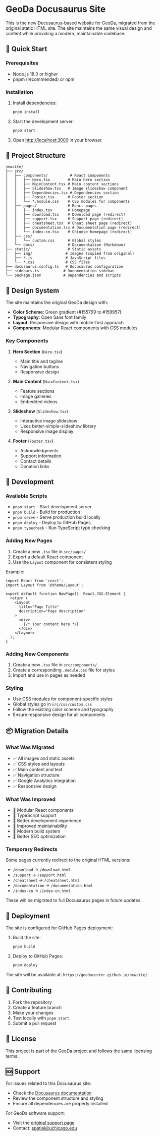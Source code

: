 # GeoDa Docusaurus Site

This is the new Docusaurus-based website for GeoDa, migrated from the original static HTML site. The site maintains the same visual design and content while providing a modern, maintainable codebase.

## 🚀 Quick Start

### Prerequisites

- Node.js 18.0 or higher
- pnpm (recommended) or npm

### Installation

1. Install dependencies:
   ```bash
   pnpm install
   ```

2. Start the development server:
   ```bash
   pnpm start
   ```

3. Open [http://localhost:3000](http://localhost:3000) in your browser.

## 📁 Project Structure

```
newsite/
├── src/
│   ├── components/          # React components
│   │   ├── Hero.tsx        # Main hero section
│   │   ├── MainContent.tsx # Main content sections
│   │   ├── Slideshow.tsx   # Image slideshow component
│   │   ├── Dependencies.tsx # Dependencies section
│   │   ├── Footer.tsx      # Footer section
│   │   └── *.module.css    # CSS modules for components
│   ├── pages/              # React pages
│   │   ├── index.tsx       # Homepage
│   │   ├── download.tsx    # Download page (redirect)
│   │   ├── support.tsx     # Support page (redirect)
│   │   ├── cheatsheet.tsx  # Cheat sheet page (redirect)
│   │   ├── documentation.tsx # Documentation page (redirect)
│   │   └── index-cn.tsx    # Chinese homepage (redirect)
│   ├── css/
│   │   └── custom.css      # Global styles
│   └── docs/               # Documentation (Markdown)
├── static/                 # Static assets
│   ├── img/               # Images (copied from original)
│   ├── *.js               # JavaScript files
│   └── *.css              # CSS files
├── docusaurus.config.ts   # Docusaurus configuration
├── sidebars.ts           # Documentation sidebar
└── package.json          # Dependencies and scripts
```

## 🎨 Design System

The site maintains the original GeoDa design with:

- **Color Scheme**: Green gradient (#155799 to #159957)
- **Typography**: Open Sans font family
- **Layout**: Responsive design with mobile-first approach
- **Components**: Modular React components with CSS modules

### Key Components

1. **Hero Section** (`Hero.tsx`)
   - Main title and tagline
   - Navigation buttons
   - Responsive design

2. **Main Content** (`MainContent.tsx`)
   - Feature sections
   - Image galleries
   - Embedded videos

3. **Slideshow** (`Slideshow.tsx`)
   - Interactive image slideshow
   - Uses better-simple-slideshow library
   - Responsive image display

4. **Footer** (`Footer.tsx`)
   - Acknowledgments
   - Support information
   - Contact details
   - Donation links

## 🔧 Development

### Available Scripts

- `pnpm start` - Start development server
- `pnpm build` - Build for production
- `pnpm serve` - Serve production build locally
- `pnpm deploy` - Deploy to GitHub Pages
- `pnpm typecheck` - Run TypeScript type checking

### Adding New Pages

1. Create a new `.tsx` file in `src/pages/`
2. Export a default React component
3. Use the `Layout` component for consistent styling

Example:
```tsx
import React from 'react';
import Layout from '@theme/Layout';

export default function NewPage(): React.JSX.Element {
  return (
    <Layout
      title="Page Title"
      description="Page description"
    >
      <div>
        {/* Your content here */}
      </div>
    </Layout>
  );
}
```

### Adding New Components

1. Create a new `.tsx` file in `src/components/`
2. Create a corresponding `.module.css` file for styles
3. Import and use in pages as needed

### Styling

- Use CSS modules for component-specific styles
- Global styles go in `src/css/custom.css`
- Follow the existing color scheme and typography
- Ensure responsive design for all components

## 📦 Migration Details

### What Was Migrated

- ✅ All images and static assets
- ✅ CSS styles and layouts
- ✅ Main content and text
- ✅ Navigation structure
- ✅ Google Analytics integration
- ✅ Responsive design

### What Was Improved

- 🔄 Modular React components
- 🔄 TypeScript support
- 🔄 Better development experience
- 🔄 Improved maintainability
- 🔄 Modern build system
- 🔄 Better SEO optimization

### Temporary Redirects

Some pages currently redirect to the original HTML versions:
- `/download` → `/download.html`
- `/support` → `/support.html`
- `/cheatsheet` → `/cheatsheet.html`
- `/documentation` → `/documentation.html`
- `/index-cn` → `/index-cn.html`

These will be migrated to full Docusaurus pages in future updates.

## 🚀 Deployment

The site is configured for GitHub Pages deployment:

1. Build the site:
   ```bash
   pnpm build
   ```

2. Deploy to GitHub Pages:
   ```bash
   pnpm deploy
   ```

The site will be available at: `https://geodacenter.github.io/newsite/`

## 🤝 Contributing

1. Fork the repository
2. Create a feature branch
3. Make your changes
4. Test locally with `pnpm start`
5. Submit a pull request

## 📄 License

This project is part of the GeoDa project and follows the same licensing terms.

## 🆘 Support

For issues related to this Docusaurus site:
- Check the [Docusaurus documentation](https://docusaurus.io/)
- Review the component structure and styling
- Ensure all dependencies are properly installed

For GeoDa software support:
- Visit the [original support page](https://geodacenter.github.io/support.html)
- Contact: spatial@uchicago.edu
